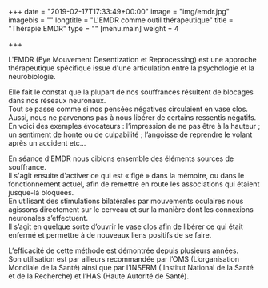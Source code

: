 +++
date = "2019-02-17T17:33:49+00:00"
image = "img/emdr.jpg"
imagebis = ""
longtitle = "L'EMDR comme outil thérapeutique"
title = "Thérapie EMDR"
type = ""
[menu.main]
weight = 4

+++

L'EMDR (Eye Mouvement Desentization et Reprocessing) est une approche thérapeutique spécifique issue d'une articulation entre la psychologie et la neurobiologie.

Elle fait le constat que la plupart de nos souffrances résultent de blocages dans nos réseaux neuronaux.  
 Tout se passe comme si nos pensées négatives circulaient en vase clos. Aussi, nous ne parvenons pas à nous libérer de certains ressentis négatifs.  
 En voici des exemples évocateurs : l’impression de ne pas être à la hauteur ; un sentiment de honte ou de culpabilité ; l’angoisse de reprendre le volant après un accident etc…

En séance d’EMDR nous ciblons ensemble des éléments sources de souffrance.  
 Il s'agit ensuite d'activer ce qui est « figé » dans la mémoire, ou dans le fonctionnement actuel, afin de remettre en route les associations qui étaient jusque-là bloquées.  
 En utilisant des stimulations bilatérales par mouvements oculaires nous agissons directement sur le cerveau et sur la manière dont les connexions neuronales s’effectuent.  
 Il s’agit en quelque sorte d’ouvrir le vase clos afin de libérer ce qui était enfermé et permettre à de nouveaux liens positifs de se faire.

L’efficacité de cette méthode est démontrée depuis plusieurs années.  
 Son utilisation est par ailleurs recommandée par l’OMS (L’organisation Mondiale de la Santé) ainsi que par l’INSERM ( Institut National de la Santé et de la Recherche) et l’HAS (Haute Autorité de Santé).
